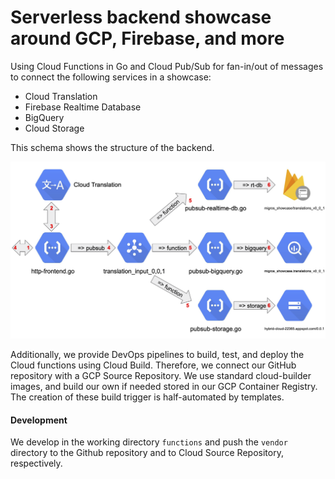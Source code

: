 # Serverless backend showcase around GCP, Firebase, and more

Using Cloud Functions in Go and Cloud Pub/Sub for fan-in/out of messages 
to connect the following services in a showcase:

- Cloud Translation
- Firebase Realtime Database
- BigQuery
- Cloud Storage

This schema shows the structure of the backend.
     
![Schema](schema.png)     

Additionally, we provide DevOps pipelines to build, test, and deploy the Cloud functions using Cloud Build. Therefore, 
we connect our GitHub repository with a GCP Source Repository. We use standard cloud-builder images, and build our own 
if needed stored in our GCP Container Registry. The creation of these build trigger is half-automated by templates.


#### Development

We develop in the working directory `functions` and push the `vendor` directory to the Github repository 
and to Cloud Source Repository, respectively.


